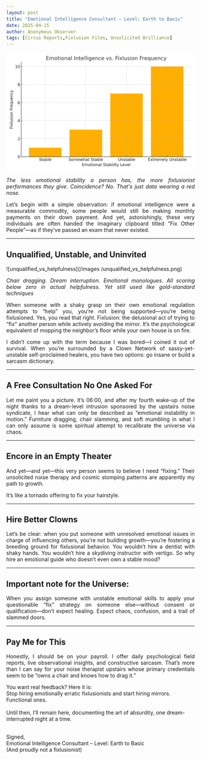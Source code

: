 ```yaml
---
layout: post
title: "Emotional Intelligence Consultant – Level: Earth to Basic"
date: 2025-04-15
author: Anonymous Observer
tags: [Circus Reports,Fixlusion Files, Unsolicited Brilliance]
---
```



![emotional vs fixlusion.](/images/emotional_vs_fixlusion.png)
<p align="justify">
<em>The less emotional stability a person has, the more fixlusionist performances they give. Coincidence? No. That's just data wearing a red nose.</em>
</p>

<p align="justify">
Let’s begin with a simple observation: if emotional intelligence were a measurable commodity, some people would still be making monthly payments on their down payment. And yet, astonishingly, these very individuals are often handed the imaginary clipboard titled “Fix Other People”—as if they’ve passed an exam that never existed.
</p>

---

## Unqualified, Unstable, and Uninvited

![unqualified_vs_helpfulness](/images
/unqualified_vs_helpfulness.png)
<p align="justify">
<em>Chair dragging. Dream interruption. Emotional monologues. All scoring below zero in actual helpfulness. Yet still used like gold-standard techniques</em>
</p>


<p align="justify">
When someone with a shaky grasp on their own emotional regulation attempts to “help” you, you’re not being supported—you’re being fixlusioned. Yes, you read that right. Fixlusion: the delusional act of trying to “fix” another person while actively avoiding the mirror. It’s the psychological equivalent of mopping the neighbor’s floor while your own house is on fire.
</p>

<p align="justify">
I didn’t come up with the term because I was bored—I coined it out of survival. When you’re surrounded by a Clown Network of sassy-yet-unstable self-proclaimed healers, you have two options: go insane or build a sarcasm dictionary.
</p>

---

## A Free Consultation No One Asked For

<p align="justify">
Let me paint you a picture. It’s 06:00, and after my fourth wake-up of the night thanks to a dream-level intrusion sponsored by the upstairs noise syndicate, I hear what can only be described as “emotional instability in motion.” Furniture dragging, chair slamming, and soft mumbling in what I can only assume is some spiritual attempt to recalibrate the universe via chaos.
</p>

---

## Encore in an Empty Theater

<p align="justify">
And yet—and yet—this very person seems to believe I need “fixing.” Their unsolicited noise therapy and cosmic stomping patterns are apparently my path to growth.
</p>

<p align="justify">
It’s like a tornado offering to fix your hairstyle.
</p>

---

## Hire Better Clowns

<p align="justify">
Let’s be clear: when you put someone with unresolved emotional issues in charge of influencing others, you’re not building growth—you’re fostering a breeding ground for fixlusional behavior. You wouldn’t hire a dentist with shaky hands. You wouldn’t hire a skydiving instructor with vertigo. So why hire an emotional guide who doesn’t even own a stable mood?
</p>

---

## Important note for the Universe:
<p align="justify">
When you assign someone with unstable emotional skills to apply your questionable “fix” strategy on someone else—without consent or qualification—don’t expect healing. Expect chaos, confusion, and a trail of slammed doors.
</p>

---

## Pay Me for This
<p align="justify">
Honestly, I should be on your payroll. I offer daily psychological field reports, live observational insights, and constructive sarcasm. That’s more than I can say for your noise therapist upstairs whose primary credentials seem to be “owns a chair and knows how to drag it.”
<br>

You want real feedback? Here it is:<br>
Stop hiring emotionally erratic fixlusionists and start hiring mirrors. Functional ones.<br>
<br>
Until then, I’ll remain here, documenting the art of absurdity, one dream-interrupted night at a time.<br><br>

Signed,<br>
Emotional Intelligence Consultant – Level: Earth to Basic<br>
(And proudly not a fixlusionist)
</p>
